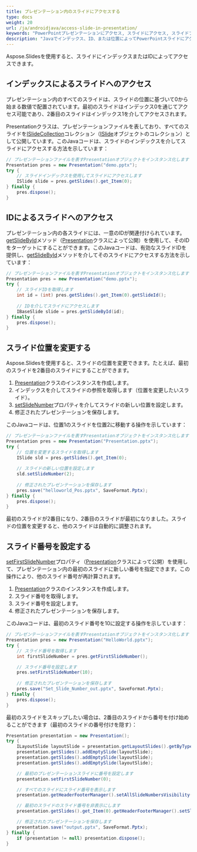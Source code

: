 ```yaml
---
title: プレゼンテーション内のスライドにアクセスする
type: docs
weight: 20
url: /ja/androidjava/access-slide-in-presentation/
keywords: "PowerPointプレゼンテーションにアクセス, スライドにアクセス, スライドプロパティを編集, スライド位置を変更, スライド番号を設定, インデックス, ID, 位置 Java, Aspose.Slides"
description: "Javaでインデックス、ID、または位置によってPowerPointスライドにアクセスします。スライドプロパティを編集します"
---
```


Aspose.Slidesを使用すると、スライドにインデックスまたはIDによってアクセスできます。

## **インデックスによるスライドへのアクセス**

プレゼンテーション内のすべてのスライドは、スライドの位置に基づいて0から始まる数値で配置されています。最初のスライドはインデックス0を通じてアクセス可能であり、2番目のスライドはインデックス1を介してアクセスされます。

Presentationクラスは、プレゼンテーションファイルを表しており、すべてのスライドを[ISlideCollection](https://reference.aspose.com/slides/androidjava/com.aspose.slides/islidecollection/)コレクション（[ISlide](https://reference.aspose.com/slides/androidjava/com.aspose.slides/islide/)オブジェクトのコレクション）として公開しています。このJavaコードは、スライドのインデックスを介してスライドにアクセスする方法を示しています：

```java
// プレゼンテーションファイルを表すPresentationオブジェクトをインスタンス化します
Presentation pres = new Presentation("demo.pptx");
try {
    // スライドインデックスを使用してスライドにアクセスします
    ISlide slide = pres.getSlides().get_Item(0);
} finally {
    pres.dispose();
}
```

## **IDによるスライドへのアクセス**

プレゼンテーション内の各スライドには、一意のIDが関連付けられています。[getSlideById](https://reference.aspose.com/slides/androidjava/com.aspose.slides/presentation/#getSlideById-long-)メソッド（[Presentation](https://reference.aspose.com/slides/androidjava/com.aspose.slides/presentation/)クラスによって公開）を使用して、そのIDをターゲットにすることができます。このJavaコードは、有効なスライドIDを提供し、[getSlideById](https://reference.aspose.com/slides/androidjava/com.aspose.slides/presentation/#getSlideById-long-)メソッドを介してそのスライドにアクセスする方法を示しています：

```java
// プレゼンテーションファイルを表すPresentationオブジェクトをインスタンス化します
Presentation pres = new Presentation("demo.pptx");
try {
    // スライドIDを取得します
    int id = (int) pres.getSlides().get_Item(0).getSlideId();
    
    // IDを介してスライドにアクセスします
    IBaseSlide slide = pres.getSlideById(id);
} finally {
    pres.dispose();
}
```

## **スライド位置を変更する**

Aspose.Slidesを使用すると、スライドの位置を変更できます。たとえば、最初のスライドを2番目のスライドにすることができます。

1. [Presentation](https://reference.aspose.com/slides/androidjava/com.aspose.slides/presentation/)クラスのインスタンスを作成します。
2. インデックスを介してスライドの参照を取得します（位置を変更したいスライド）。
3. [setSlideNumber](https://reference.aspose.com/slides/androidjava/com.aspose.slides/islide/#setSlideNumber-int-)プロパティを介してスライドの新しい位置を設定します。
4. 修正されたプレゼンテーションを保存します。

このJavaコードは、位置1のスライドを位置2に移動する操作を示しています：

```java
// プレゼンテーションファイルを表すPresentationオブジェクトをインスタンス化します
Presentation pres = new Presentation("Presentation.pptx");
try {
    // 位置を変更するスライドを取得します
    ISlide sld = pres.getSlides().get_Item(0);
    
    // スライドの新しい位置を設定します
    sld.setSlideNumber(2);
    
    // 修正されたプレゼンテーションを保存します
    pres.save("helloworld_Pos.pptx", SaveFormat.Pptx);
} finally {
    pres.dispose();
}
```

最初のスライドが2番目になり、2番目のスライドが最初になりました。スライドの位置を変更すると、他のスライドは自動的に調整されます。

## **スライド番号を設定する**

[setFirstSlideNumber](https://reference.aspose.com/slides/androidjava/com.aspose.slides/presentation/#setFirstSlideNumber-int-)プロパティ（[Presentation](https://reference.aspose.com/slides/androidjava/com.aspose.slides/presentation/)クラスによって公開）を使用して、プレゼンテーション内の最初のスライドに新しい番号を指定できます。この操作により、他のスライド番号が再計算されます。

1. [Presentation](https://reference.aspose.com/slides/androidjava/com.aspose.slides/presentation/)クラスのインスタンスを作成します。
2. スライド番号を取得します。
3. スライド番号を設定します。
4. 修正されたプレゼンテーションを保存します。

このJavaコードは、最初のスライド番号を10に設定する操作を示しています：

```java
// プレゼンテーションファイルを表すPresentationオブジェクトをインスタンス化します
Presentation pres = new Presentation("HelloWorld.pptx");
try {
    // スライド番号を取得します
    int firstSlideNumber = pres.getFirstSlideNumber();

    // スライド番号を設定します
    pres.setFirstSlideNumber(10);
	
    // 修正されたプレゼンテーションを保存します
    pres.save("Set_Slide_Number_out.pptx", SaveFormat.Pptx);
} finally {
    pres.dispose();
}
```

最初のスライドをスキップしたい場合は、2番目のスライドから番号を付け始めることができます（最初のスライドの番号付けを隠す）：

```java
Presentation presentation = new Presentation();
try {
    ILayoutSlide layoutSlide = presentation.getLayoutSlides().getByType(SlideLayoutType.Blank);
    presentation.getSlides().addEmptySlide(layoutSlide);
    presentation.getSlides().addEmptySlide(layoutSlide);
    presentation.getSlides().addEmptySlide(layoutSlide);

    // 最初のプレゼンテーションスライドに番号を設定します
    presentation.setFirstSlideNumber(0);

    // すべてのスライドにスライド番号を表示します
    presentation.getHeaderFooterManager().setAllSlideNumbersVisibility(true);

    // 最初のスライドのスライド番号を非表示にします
    presentation.getSlides().get_Item(0).getHeaderFooterManager().setSlideNumberVisibility(false);

    // 修正されたプレゼンテーションを保存します
    presentation.save("output.pptx", SaveFormat.Pptx);
} finally {
    if (presentation != null) presentation.dispose();
}
```
